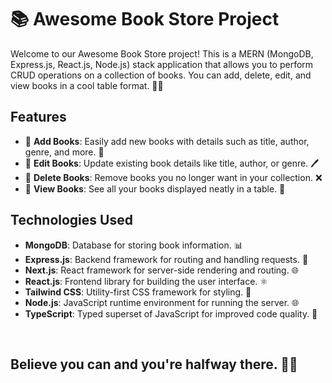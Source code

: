 # 📚 Awesome Book Store Project

Welcome to our Awesome Book Store project! This is a MERN (MongoDB, Express.js, React.js, Node.js) stack application that allows you to perform CRUD operations on a collection of books. You can add, delete, edit, and view books in a cool table format. 📖✨

## Features


- 📘 **Add Books**: Easily add new books with details such as title, author, genre, and more. 📝
- 📕 **Edit Books**: Update existing book details like title, author, or genre. 🖊️
- 📗 **Delete Books**: Remove books you no longer want in your collection. ❌
- 📙 **View Books**: See all your books displayed neatly in a table. 👀

## Technologies Used

- **MongoDB**: Database for storing book information. 📊
- **Express.js**: Backend framework for routing and handling requests. 🚀
- **Next.js**: React framework for server-side rendering and routing. 🌐
- **React.js**: Frontend library for building the user interface. ⚛️
- **Tailwind CSS**: Utility-first CSS framework for styling. 🎨
- **Node.js**: JavaScript runtime environment for running the server. 🌐
- **TypeScript**: Typed superset of JavaScript for improved code quality. 📝


<br />


## Believe you can and you're halfway there. 🌟💪
